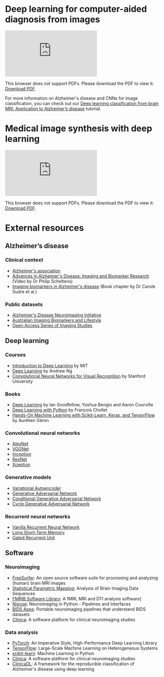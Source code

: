 # Deep learning for computer-aided diagnosis from images

<object data="https://aramislab.paris.inria.fr/workshops/slides/2022-01-12_AI4Health_DL4MI_DL-for-CAD.pdf" type="application/pdf" width="100%" height="700px">
    <embed src="https://aramislab.paris.inria.fr/workshops/slides/2022-01-12_AI4Health_DL4MI_DL-for-CAD.pdf">
        <p>This browser does not support PDFs. Please download the PDF to view it: <a href="https://aramislab.paris.inria.fr/workshops/slides/2020-01-07_AI4Health_DL4MI_DL-for-CAD.pdf">Download PDF</a>.</p>
    </embed>
</object>

For more information on Alzheimer's disease and CNNs for image classification,
you can check out our [Deep learning classification from brain MRI: Application
to Alzheimer’s
disease](https://aramislab.paris.inria.fr/clinicadl/tuto/intro.html) tutorial.

# Medical image synthesis with deep learning

<object data="https://aramislab.paris.inria.fr/workshops/slides/2022-01-13_AI4Health_DL4MI_Image-synthesis.pdf" type="application/pdf" width="100%" height="700px">
    <embed src="https://aramislab.paris.inria.fr/workshops/slides/2022-01-13_AI4Health_DL4MI_Image-synthesis.pdf">
        <p>This browser does not support PDFs. Please download the PDF to view it: <a href="https://aramislab.paris.inria.fr/workshops/slides/2020-01-07_AI4Health_DL4MI_Image-synthesis.pdf">Download PDF</a>.</p>
    </embed>
</object>

# External resources

## Alzheimer’s disease

### Clinical context

* [Alzheimer's association](https://www.alz.org/alzheimer_s_dementia)
* [Advances in Alzheimer's Disease: Imaging and Biomarker Research](https://www.youtube.com/watch?v=7J3-59mRcxk) (Video by Dr Philip Scheltens)
* [Imaging biomarkers in Alzheimer's disease](http://www.sciencedirect.com/science/article/pii/B978012816176000020X) (Book chapter by Dr Carole Sudre et al.)

### Public datasets

* [Alzheimer's Disease Neuroimaging Initiative](http://adni.loni.usc.edu)
* [Australian Imaging Biomarkers and Lifestyle](https://aibl.csiro.au/adni/index.html)
* [Open Access Series of Imaging Studies](https://www.oasis-brains.org)

## Deep learning

### Courses

* [Introduction to Deep Learning](http://introtodeeplearning.com/) by MIT
* [Deep Learning](https://www.deeplearning.ai/) by Andrew Ng
* [Convolutional Neural Networks for Visual Recognition](http://cs231n.stanford.edu/) by Stanford University

### Books

* [Deep Learning](https://www.deeplearningbook.org) by Ian Goodfellow, Yoshua Bengio and Aaron Courville
* [Deep Learning with Python](https://www.manning.com/books/deep-learning-with-python) by François Chollet
* [Hands-On Machine Learning with Scikit-Learn, Keras, and TensorFlow](https://www.oreilly.com/library/view/hands-on-machine-learning/9781492032632/) by Aurélien Géron

### Convolutional neural networks

* [AlexNet](https://dl.acm.org/doi/10.1145/3065386)
* [VGGNet](https://arxiv.org/pdf/1409.1556.pdf)
* [Inception](https://arxiv.org/pdf/1409.4842.pdf)
* [ResNet](https://arxiv.org/pdf/1512.03385.pdf)
* [Xception](https://arxiv.org/pdf/1610.02357.pdf)

### Generative models

* [Variational Autoencoder](https://arxiv.org/pdf/1312.6114.pdf)
* [Generative Adversarial Network](https://arxiv.org/pdf/1406.2661.pdf)
* [Conditional Generative Adversarial Network](https://arxiv.org/pdf/1411.1784.pdf)
* [Cycle Generative Adversarial Network](https://arxiv.org/pdf/1703.10593.pdf)

### Recurrent neural networks

* [Vanilla Recurrent Neural Network](https://www.nature.com/articles/323533a0)
* [Long Short-Term Memory](https://www.mitpressjournals.org/doi/abs/10.1162/neco.1997.9.8.1735?journalCode=neco)
* [Gated Recurrent Unit](https://arxiv.org/pdf/1406.1078.pdf)


## Software

### Neuroimaging

* [FreeSurfer](http://freesurfer.net): An open source software suite for processing and analyzing (human) brain MRI images
* [Statistical Parametric Mapping](https://www.fil.ion.ucl.ac.uk/spm/): Analysis of Brain Imaging Data Sequences
* [FMRIB Software Library](https://surfer.nmr.mgh.harvard.edu/fswiki/FSL): A fMRI, MRI and DTI analysis software]
* [Nipype](https://nipype.readthedocs.io): Neuroimaging in Python - Pipelines and Interfaces
* [BIDS Apps](https://bids-apps.neuroimaging.io/apps/): Portable neuroimaging pipelines that understand BIDS datasets
* [Clinica](http://www.clinica.run): A software platform for clinical neuroimaging studies

### Data analysis

* [PyTorch](https://pytorch.org): An Imperative Style, High-Performance Deep Learning Library
* [TensorFlow](https://www.tensorflow.org): Large-Scale Machine Learning on Heterogeneous Systems
* [scikit-learn](https://scikit-learn.org): Machine Learning in Python
* [Clinica](http://www.clinica.run): A software platform for clinical neuroimaging studies
* [ClinicaDL](https://clinicadl.readthedocs.io): A framework for the reproducible classification of Alzheimer's disease using deep learning
